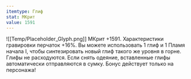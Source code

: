 ```yaml
---
itemtype: Глиф
stat: МКрит 
value: 1591
---
```

![[Temp/Placeholder_Glyph.png]]
МКрит +1591. Характеристики гравировки перчаток +16%. Вы можете использовать 1 глиф и 1 Пламя начала I, чтобы синтезировать новый глиф такого же уровня в горне. Глифы не расходуются. Если снять одеяние, вставленные глифы автоматически отправляются в сумку. Бонус действует только на персонажа!
